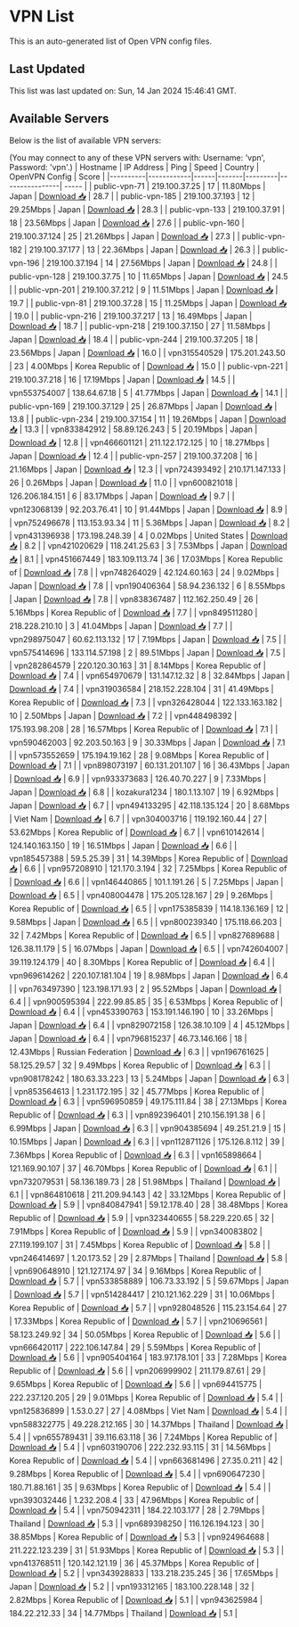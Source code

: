 # VPN List

This is an auto-generated list of Open VPN config files.

## Last Updated

This list was last updated on: Sun, 14 Jan 2024 15:46:41 GMT.

## Available Servers

Below is the list of available VPN servers:

(You may connect to any of these VPN servers with: Username: 'vpn', Password: 'vpn'.)
| Hostname | IP Address | Ping | Speed | Country | OpenVPN Config | Score |
|----------|------------|------|-------|---------|----------------| ----- |
| public-vpn-71 | 219.100.37.25 | 17 | 11.80Mbps | Japan | [Download 📥](./configs/server_0_JP.ovpn) | 28.7 |
| public-vpn-185 | 219.100.37.193 | 12 | 29.25Mbps | Japan | [Download 📥](./configs/server_1_JP.ovpn) | 28.3 |
| public-vpn-133 | 219.100.37.91 | 18 | 23.56Mbps | Japan | [Download 📥](./configs/server_2_JP.ovpn) | 27.6 |
| public-vpn-160 | 219.100.37.124 | 25 | 21.26Mbps | Japan | [Download 📥](./configs/server_3_JP.ovpn) | 27.3 |
| public-vpn-182 | 219.100.37.177 | 13 | 22.36Mbps | Japan | [Download 📥](./configs/server_4_JP.ovpn) | 26.3 |
| public-vpn-196 | 219.100.37.194 | 14 | 27.56Mbps | Japan | [Download 📥](./configs/server_5_JP.ovpn) | 24.8 |
| public-vpn-128 | 219.100.37.75 | 10 | 11.65Mbps | Japan | [Download 📥](./configs/server_6_JP.ovpn) | 24.5 |
| public-vpn-201 | 219.100.37.212 | 9 | 11.51Mbps | Japan | [Download 📥](./configs/server_7_JP.ovpn) | 19.7 |
| public-vpn-81 | 219.100.37.28 | 15 | 11.25Mbps | Japan | [Download 📥](./configs/server_8_JP.ovpn) | 19.0 |
| public-vpn-216 | 219.100.37.217 | 13 | 16.49Mbps | Japan | [Download 📥](./configs/server_9_JP.ovpn) | 18.7 |
| public-vpn-218 | 219.100.37.150 | 27 | 11.58Mbps | Japan | [Download 📥](./configs/server_10_JP.ovpn) | 18.4 |
| public-vpn-244 | 219.100.37.205 | 18 | 23.56Mbps | Japan | [Download 📥](./configs/server_11_JP.ovpn) | 16.0 |
| vpn315540529 | 175.201.243.50 | 23 | 4.00Mbps | Korea Republic of | [Download 📥](./configs/server_12_KR.ovpn) | 15.0 |
| public-vpn-221 | 219.100.37.218 | 16 | 17.19Mbps | Japan | [Download 📥](./configs/server_13_JP.ovpn) | 14.5 |
| vpn553754007 | 138.64.67.18 | 5 | 41.77Mbps | Japan | [Download 📥](./configs/server_14_JP.ovpn) | 14.1 |
| public-vpn-169 | 219.100.37.129 | 25 | 26.87Mbps | Japan | [Download 📥](./configs/server_15_JP.ovpn) | 13.8 |
| public-vpn-234 | 219.100.37.154 | 11 | 19.26Mbps | Japan | [Download 📥](./configs/server_16_JP.ovpn) | 13.3 |
| vpn833842912 | 58.89.126.243 | 5 | 20.19Mbps | Japan | [Download 📥](./configs/server_17_JP.ovpn) | 12.8 |
| vpn466601121 | 211.122.172.125 | 10 | 18.27Mbps | Japan | [Download 📥](./configs/server_18_JP.ovpn) | 12.4 |
| public-vpn-257 | 219.100.37.208 | 16 | 21.16Mbps | Japan | [Download 📥](./configs/server_19_JP.ovpn) | 12.3 |
| vpn724393492 | 210.171.147.133 | 26 | 0.26Mbps | Japan | [Download 📥](./configs/server_20_JP.ovpn) | 11.0 |
| vpn600821018 | 126.206.184.151 | 6 | 83.17Mbps | Japan | [Download 📥](./configs/server_21_JP.ovpn) | 9.7 |
| vpn123068139 | 92.203.76.41 | 10 | 91.44Mbps | Japan | [Download 📥](./configs/server_22_JP.ovpn) | 8.9 |
| vpn752496678 | 113.153.93.34 | 11 | 5.36Mbps | Japan | [Download 📥](./configs/server_23_JP.ovpn) | 8.2 |
| vpn431396938 | 173.198.248.39 | 4 | 0.02Mbps | United States | [Download 📥](./configs/server_24_US.ovpn) | 8.2 |
| vpn421020629 | 118.241.25.63 | 3 | 7.53Mbps | Japan | [Download 📥](./configs/server_25_JP.ovpn) | 8.1 |
| vpn451667449 | 183.109.113.74 | 36 | 17.03Mbps | Korea Republic of | [Download 📥](./configs/server_26_KR.ovpn) | 7.8 |
| vpn748264029 | 42.124.60.163 | 24 | 9.02Mbps | Japan | [Download 📥](./configs/server_27_JP.ovpn) | 7.8 |
| vpn190406364 | 58.94.236.132 | 6 | 8.55Mbps | Japan | [Download 📥](./configs/server_28_JP.ovpn) | 7.8 |
| vpn838367487 | 112.162.250.49 | 26 | 5.16Mbps | Korea Republic of | [Download 📥](./configs/server_29_KR.ovpn) | 7.7 |
| vpn849511280 | 218.228.210.10 | 3 | 41.04Mbps | Japan | [Download 📥](./configs/server_30_JP.ovpn) | 7.7 |
| vpn298975047 | 60.62.113.132 | 17 | 7.19Mbps | Japan | [Download 📥](./configs/server_31_JP.ovpn) | 7.5 |
| vpn575414696 | 133.114.57.198 | 2 | 89.51Mbps | Japan | [Download 📥](./configs/server_32_JP.ovpn) | 7.5 |
| vpn282864579 | 220.120.30.163 | 31 | 8.14Mbps | Korea Republic of | [Download 📥](./configs/server_33_KR.ovpn) | 7.4 |
| vpn654970679 | 131.147.12.32 | 8 | 32.84Mbps | Japan | [Download 📥](./configs/server_34_JP.ovpn) | 7.4 |
| vpn319036584 | 218.152.228.104 | 31 | 41.49Mbps | Korea Republic of | [Download 📥](./configs/server_35_KR.ovpn) | 7.3 |
| vpn326428044 | 122.133.163.182 | 10 | 2.50Mbps | Japan | [Download 📥](./configs/server_36_JP.ovpn) | 7.2 |
| vpn448498392 | 175.193.98.208 | 28 | 16.57Mbps | Korea Republic of | [Download 📥](./configs/server_37_KR.ovpn) | 7.1 |
| vpn590462003 | 92.203.50.163 | 9 | 30.33Mbps | Japan | [Download 📥](./configs/server_38_JP.ovpn) | 7.1 |
| vpn573552659 | 175.194.19.162 | 28 | 9.08Mbps | Korea Republic of | [Download 📥](./configs/server_39_KR.ovpn) | 7.1 |
| vpn898073197 | 60.131.201.107 | 16 | 36.43Mbps | Japan | [Download 📥](./configs/server_40_JP.ovpn) | 6.9 |
| vpn933373683 | 126.40.70.227 | 9 | 7.33Mbps | Japan | [Download 📥](./configs/server_41_JP.ovpn) | 6.8 |
| kozakura1234 | 180.1.13.107 | 19 | 6.92Mbps | Japan | [Download 📥](./configs/server_42_JP.ovpn) | 6.7 |
| vpn494133295 | 42.118.135.124 | 20 | 8.68Mbps | Viet Nam | [Download 📥](./configs/server_43_VN.ovpn) | 6.7 |
| vpn304003716 | 119.192.160.44 | 27 | 53.62Mbps | Korea Republic of | [Download 📥](./configs/server_44_KR.ovpn) | 6.7 |
| vpn610142614 | 124.140.163.150 | 19 | 16.51Mbps | Japan | [Download 📥](./configs/server_45_JP.ovpn) | 6.6 |
| vpn185457388 | 59.5.25.39 | 31 | 14.39Mbps | Korea Republic of | [Download 📥](./configs/server_46_KR.ovpn) | 6.6 |
| vpn957208910 | 121.170.3.194 | 32 | 7.25Mbps | Korea Republic of | [Download 📥](./configs/server_47_KR.ovpn) | 6.6 |
| vpn146440865 | 101.1.191.26 | 5 | 7.25Mbps | Japan | [Download 📥](./configs/server_48_JP.ovpn) | 6.5 |
| vpn408004478 | 175.205.128.167 | 29 | 9.26Mbps | Korea Republic of | [Download 📥](./configs/server_49_KR.ovpn) | 6.5 |
| vpn175385839 | 114.18.136.169 | 12 | 9.58Mbps | Japan | [Download 📥](./configs/server_50_JP.ovpn) | 6.5 |
| vpn800239340 | 175.118.66.203 | 32 | 7.42Mbps | Korea Republic of | [Download 📥](./configs/server_51_KR.ovpn) | 6.5 |
| vpn827689688 | 126.38.11.179 | 5 | 16.07Mbps | Japan | [Download 📥](./configs/server_52_JP.ovpn) | 6.5 |
| vpn742604007 | 39.119.124.179 | 40 | 8.30Mbps | Korea Republic of | [Download 📥](./configs/server_53_KR.ovpn) | 6.4 |
| vpn969614262 | 220.107.181.104 | 19 | 8.98Mbps | Japan | [Download 📥](./configs/server_54_JP.ovpn) | 6.4 |
| vpn763497390 | 123.198.171.93 | 2 | 95.52Mbps | Japan | [Download 📥](./configs/server_55_JP.ovpn) | 6.4 |
| vpn900595394 | 222.99.85.85 | 35 | 6.53Mbps | Korea Republic of | [Download 📥](./configs/server_56_KR.ovpn) | 6.4 |
| vpn453390763 | 153.191.146.190 | 10 | 33.26Mbps | Japan | [Download 📥](./configs/server_57_JP.ovpn) | 6.4 |
| vpn829072158 | 126.38.10.109 | 4 | 45.12Mbps | Japan | [Download 📥](./configs/server_58_JP.ovpn) | 6.4 |
| vpn796815237 | 46.73.146.166 | 18 | 12.43Mbps | Russian Federation | [Download 📥](./configs/server_59_RU.ovpn) | 6.3 |
| vpn196761625 | 58.125.29.57 | 32 | 9.49Mbps | Korea Republic of | [Download 📥](./configs/server_60_KR.ovpn) | 6.3 |
| vpn908178242 | 180.63.33.223 | 13 | 5.24Mbps | Japan | [Download 📥](./configs/server_61_JP.ovpn) | 6.3 |
| vpn853564613 | 1.231.172.195 | 32 | 45.77Mbps | Korea Republic of | [Download 📥](./configs/server_62_KR.ovpn) | 6.3 |
| vpn596950859 | 49.175.111.84 | 38 | 27.13Mbps | Korea Republic of | [Download 📥](./configs/server_63_KR.ovpn) | 6.3 |
| vpn892396401 | 210.156.191.38 | 6 | 6.99Mbps | Japan | [Download 📥](./configs/server_64_JP.ovpn) | 6.3 |
| vpn904385694 | 49.251.21.9 | 15 | 10.15Mbps | Japan | [Download 📥](./configs/server_65_JP.ovpn) | 6.3 |
| vpn112871126 | 175.126.8.112 | 39 | 7.36Mbps | Korea Republic of | [Download 📥](./configs/server_66_KR.ovpn) | 6.3 |
| vpn165898664 | 121.169.90.107 | 37 | 46.70Mbps | Korea Republic of | [Download 📥](./configs/server_67_KR.ovpn) | 6.1 |
| vpn732079531 | 58.136.189.73 | 28 | 51.98Mbps | Thailand | [Download 📥](./configs/server_68_TH.ovpn) | 6.1 |
| vpn864810618 | 211.209.94.143 | 42 | 33.12Mbps | Korea Republic of | [Download 📥](./configs/server_69_KR.ovpn) | 5.9 |
| vpn840847941 | 59.12.178.40 | 28 | 38.48Mbps | Korea Republic of | [Download 📥](./configs/server_70_KR.ovpn) | 5.9 |
| vpn323440655 | 58.229.220.65 | 32 | 7.91Mbps | Korea Republic of | [Download 📥](./configs/server_71_KR.ovpn) | 5.9 |
| vpn340083802 | 27.119.199.107 | 31 | 7.45Mbps | Korea Republic of | [Download 📥](./configs/server_72_KR.ovpn) | 5.8 |
| vpn246414697 | 1.20.173.52 | 29 | 2.87Mbps | Thailand | [Download 📥](./configs/server_73_TH.ovpn) | 5.8 |
| vpn690648910 | 121.127.174.97 | 34 | 9.16Mbps | Korea Republic of | [Download 📥](./configs/server_74_KR.ovpn) | 5.7 |
| vpn533858889 | 106.73.33.192 | 5 | 59.67Mbps | Japan | [Download 📥](./configs/server_75_JP.ovpn) | 5.7 |
| vpn514284417 | 210.121.162.229 | 31 | 10.06Mbps | Korea Republic of | [Download 📥](./configs/server_76_KR.ovpn) | 5.7 |
| vpn928048526 | 115.23.154.64 | 27 | 17.33Mbps | Korea Republic of | [Download 📥](./configs/server_77_KR.ovpn) | 5.7 |
| vpn210696561 | 58.123.249.92 | 34 | 50.05Mbps | Korea Republic of | [Download 📥](./configs/server_78_KR.ovpn) | 5.6 |
| vpn666420117 | 222.106.147.84 | 29 | 5.59Mbps | Korea Republic of | [Download 📥](./configs/server_79_KR.ovpn) | 5.6 |
| vpn905404164 | 183.97.178.101 | 33 | 7.28Mbps | Korea Republic of | [Download 📥](./configs/server_80_KR.ovpn) | 5.6 |
| vpn206999902 | 211.179.87.61 | 29 | 9.65Mbps | Korea Republic of | [Download 📥](./configs/server_81_KR.ovpn) | 5.6 |
| vpn694415775 | 222.237.120.205 | 29 | 9.01Mbps | Korea Republic of | [Download 📥](./configs/server_82_KR.ovpn) | 5.4 |
| vpn125836899 | 1.53.0.27 | 27 | 4.08Mbps | Viet Nam | [Download 📥](./configs/server_83_VN.ovpn) | 5.4 |
| vpn588322775 | 49.228.212.165 | 30 | 14.37Mbps | Thailand | [Download 📥](./configs/server_84_TH.ovpn) | 5.4 |
| vpn655789431 | 39.116.63.118 | 36 | 7.24Mbps | Korea Republic of | [Download 📥](./configs/server_85_KR.ovpn) | 5.4 |
| vpn603190706 | 222.232.93.115 | 31 | 14.56Mbps | Korea Republic of | [Download 📥](./configs/server_86_KR.ovpn) | 5.4 |
| vpn663681496 | 27.35.0.211 | 42 | 9.28Mbps | Korea Republic of | [Download 📥](./configs/server_87_KR.ovpn) | 5.4 |
| vpn690647230 | 180.71.88.161 | 35 | 9.63Mbps | Korea Republic of | [Download 📥](./configs/server_88_KR.ovpn) | 5.4 |
| vpn393032446 | 1.232.208.4 | 33 | 47.96Mbps | Korea Republic of | [Download 📥](./configs/server_89_KR.ovpn) | 5.4 |
| vpn750942311 | 184.22.103.177 | 28 | 2.79Mbps | Thailand | [Download 📥](./configs/server_90_TH.ovpn) | 5.3 |
| vpn689398250 | 116.126.194.123 | 30 | 38.85Mbps | Korea Republic of | [Download 📥](./configs/server_91_KR.ovpn) | 5.3 |
| vpn924964688 | 211.222.123.239 | 31 | 51.93Mbps | Korea Republic of | [Download 📥](./configs/server_92_KR.ovpn) | 5.3 |
| vpn413768511 | 120.142.121.19 | 36 | 45.37Mbps | Korea Republic of | [Download 📥](./configs/server_93_KR.ovpn) | 5.2 |
| vpn343928833 | 133.218.235.245 | 36 | 17.65Mbps | Japan | [Download 📥](./configs/server_94_JP.ovpn) | 5.2 |
| vpn193312165 | 183.100.228.148 | 32 | 2.82Mbps | Korea Republic of | [Download 📥](./configs/server_95_KR.ovpn) | 5.1 |
| vpn943625984 | 184.22.212.33 | 34 | 14.77Mbps | Thailand | [Download 📥](./configs/server_96_TH.ovpn) | 5.1 |
